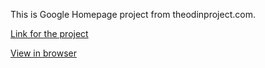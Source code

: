 This is Google Homepage project from theodinproject.com.

<a href="http://www.theodinproject.com/web-development-101/html-css">Link for the project</a>

<a href="http://htmlpreview.github.io/?https://github.com/hamstersky/google_homepage/blob/master/index.html">View in browser</a>
